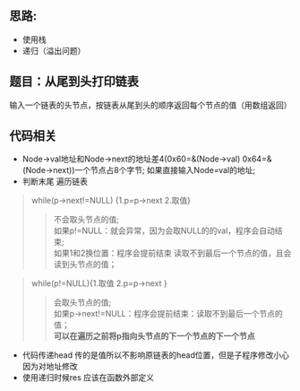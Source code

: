 ## 思路:  
* 使用栈 
* 递归（溢出问题）

## 题目：从尾到头打印链表  
输入一个链表的头节点，按链表从尾到头的顺序返回每个节点的值（用数组返回）

## 代码相关

* Node->val地址和Node->next的地址差4(0x60=&(Node->val) 0x64=&(Node->next))一个节点占8个字节; 如果直接输入Node=val的地址;
* 判断末尾 遍历链表
> while(p->next!=NULL)  {1.p=p->next 2.取值} 
>> 不会取头节点的值;  
>> 如果p!=NULL：就会异常，因为会取NULL的的val，程序会自动结束;   
>> 如果1和2换位置：程序会提前结束 读取不到最后一个节点的值，且会读到头节点的值；
    
> while(p!=NULL){1.取值 2.p=p->next  }  
>> 会取头节点的值;  
>> 如果p->next!=NULL：程序会提前结束：读取不到最后一个节点的值；  
> __可以在遍历之前将p指向头节点的下一个节点的下一个节点__

* 代码传递head 传的是值所以不影响原链表的head位置，但是子程序修改小心因为对地址修改
* 使用递归时候res 应该在函数外部定义

  
